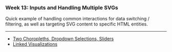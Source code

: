 ### Week 13: Inputs and Handling Multiple SVGs

Quick example of handling common interactions for data switching / filtering, as well as targeting SVG content to specific HTML entities.

-----

- [Two Choropleths, Dropdown Selections, Sliders](multichoro.md)
- [Linked Visualizations](linked.md)
